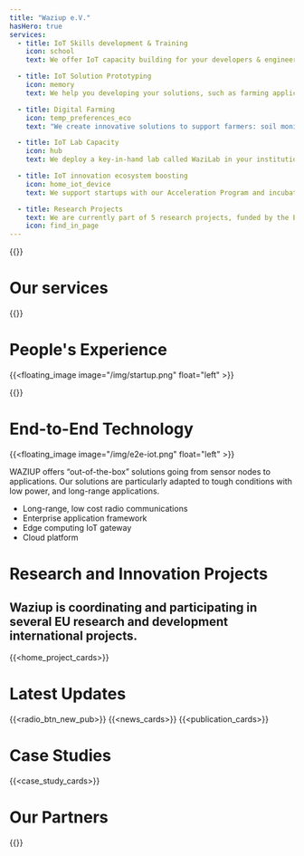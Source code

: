 ```yaml
---
title: "Waziup e.V." 
hasHero: true
services:
  - title: IoT Skills development & Training
    icon: school
    text: We offer IoT capacity building for your developers & engineers. We organize hackathons and bootcamps on your premises.

  - title: IoT Solution Prototyping
    icon: memory
    text: We help you developing your solutions, such as farming applications. We developed a full stack technology to support your applications.

  - title: Digital Farming
    icon: temp_preferences_eco 
    text: "We create innovative solutions to support farmers: soil monitoring, livestock monitoring, water quality just to name a few."

  - title: IoT Lab Capacity
    icon: hub
    text: We deploy a key-in-hand lab called WaziLab in your institution. WaziLab is a complete package with hardware, software, training and services.

  - title: IoT innovation ecosystem boosting
    icon: home_iot_device
    text: We support startups with our Acceleration Program and incubate with technical bootcamps, networking activities, and business development.

  - title: Research Projects
    text: We are currently part of 5 research projects, funded by the European Commission and the German BMBF.
    icon: find_in_page
---
```


{{<home-banner-slider>}}

Our services 
============

{{<service-cards>}}


<!-- {{<floating_video float="center" link="https://www.youtube.com/embed/hu-v-eukLAc?autoplay=0;rel=0&loop=0;controls=0&amp;showinfo=0&autohide=1">}}
{{<end_floating_image>}} -->

People's Experience
=====================

{{<floating_image image="/img/startup.png" float="left" >}}

{{<quote>}}

End-to-End Technology
=====================

{{<floating_image image="/img/e2e-iot.png" float="left" >}}

WAZIUP offers “out-of-the-box” solutions going from sensor nodes to applications. Our solutions are particularly adapted to tough conditions with low power, and long-range applications.

- Long-range, low cost radio communications
- Enterprise application framework
- Edge computing IoT gateway
- Cloud platform

Research and Innovation Projects
================================

## Waziup is coordinating and participating in several EU research and development international projects.

{{<home_project_cards>}}


Latest Updates
==============

{{<radio_btn_new_pub>}}
{{<news_cards>}}
{{<publication_cards>}}


Case Studies
============

{{<case_study_cards>}}


Our Partners
============

{{<logoshow>}}

